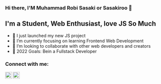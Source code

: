 ### Hi there, I'M Muhammad Robi Sasaki or Sasakiroo 👋


## I'm a Student, Web Enthusiast, love JS So Much

- 🔭 I just launched my new JS project
- 🌱 I’m currently focusing on learning Frontend Web Development
- 👯 I’m looking to collaborate with other web developers and creators
- 🥅 2022 Goals: Bein a Fullstack Developer

### Connect with me:


[<img align="left" alt="sasakiroo | Instagram" width="22px" src="https://cdn.jsdelivr.net/npm/simple-icons@v3/icons/instagram.svg" />][instagram]
[<img align="left" alt="sasakiroo | Youtube" width="22px" src="https://cdn.jsdelivr.net/npm/simple-icons@v3/icons/youtube.svg" />][youtube]

<br />






[youtube]: https://www.youtube.com/channel/UCze-cYXPTvZtiKSaJ0BR5Yg
[instagram]: https://instagram.com/sasakiroo___

